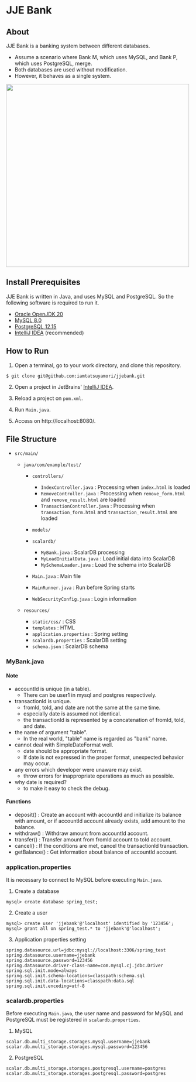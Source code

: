 # JJE Bank

## About
JJE Bank is a banking system between different databases.
- Assume a scenario where Bank M, which uses MySQL, and Bank P, which uses PostgreSQL, merge.
- Both databases are used without modification.
- However, it behaves as a single system.

[//]: # (![UseCase]&#40;https://github.com/iamtatsuyamori/jjebank/assets/26143847/7cfd52d5-41cd-46d0-b25b-c0e3e6d0c8cf&#41;)
<img src="https://github.com/iamtatsuyamori/jjebank/assets/26143847/7cfd52d5-41cd-46d0-b25b-c0e3e6d0c8cf" width="500px">

## Install Prerequisites
JJE Bank is written in Java, and uses MySQL and PostgreSQL. So the following software is required to run it.
- [Oracle OpenJDK 20](https://jdk.java.net/)
- [MySQL 8.0](https://www.mysql.com/)
- [PostgreSQL 12.15](https://www.postgresql.org/)
- [IntelliJ IDEA](https://www.jetbrains.com/ja-jp/idea/) (recommended)

## How to Run
1. Open a terminal, go to your work directory, and clone this repository.
```shell
$ git clone git@github.com:iamtatsuyamori/jjebank.git
```

2. Open a project in JetBrains' [IntelliJ IDEA](https://www.jetbrains.com/ja-jp/idea/).

3. Reload a project on ``pom.xml``.

4. Run ``Main.java``.

5. Access on http://localhost:8080/.

## File Structure
- ``src/main/``
    - ``java/com/example/test/``

        - ``controllers/``
            - ``IndexController.java`` : Processing when ``index.html`` is loaded
            - ``RemoveController.java`` : Processing when ``remove_form.html`` and ``remove_result.html`` are loaded
            - ``TransactionController.java`` : Processing when ``transaction_form.html`` and ``transaction_result.html`` are loaded

        - ``models/``

        - ``scalardb/``
            - ``MyBank.java`` : ScalarDB processing
            - ``MyLoadInitialData.java`` : Load initial data into ScalarDB
            - ``MySchemaLoader.java`` : Load the schema into ScalarDB

        - ``Main.java`` : Main file

        - ``MainRunner.java`` : Run before Spring starts

        - ``WebSecurityConfig.java`` : Login information

    - ``resources/``
        - ``static/css/`` : CSS
        - ``templates`` : HTML
        - ``application.properties`` : Spring setting
        - ``scalardb.properties`` : ScalarDB setting
        - ``schema.json`` : ScalarDB schema

### MyBank.java
#### Note
- accountId is unique (in a table).
  - There can be user1 in mysql and postgres respectively.
- transactionId is unique.
  - fromId, toId, and date are not the same at the same time.
  - especially date is assumed not identical.
  - the transactionId is represented by a concatenation of fromId, toId, and date.
- the name of argument "table".
  - In the real world, "table" name is regarded as "bank" name.
- cannot deal with SimpleDateFormat well.
  - date should be appropriate format.
  - If date is not expressed in the proper format, unexpected behavior may occur.
- any errors which developer were unaware may exist.
  - throw errors for inappropriate operations as much as possible.
- why date is required?
  - to make it easy to check the debug.

#### Functions
- deposit() : Create an account with accountId and initialize its balance with amount, or if accountId account already exists, add amount to the balance.
- withdraw() : Withdraw amount from accountId account.
- transfer() : Transfer amount from fromId account to toId account.
- cancel() : If the conditions are met, cancel the transactionId transaction.
- getBalance() : Get information about balance of accountId account.

### application.properties
It is necessary to connect to MySQL before executing ``Main.java``.

1. Create a database
```mysql
mysql> create database spring_test;
```
2. Create a user
```mysql
mysql> create user 'jjebank'@'localhost' identified by '123456';
mysql> grant all on spring_test.* to 'jjebank'@'localhost';
```
3. Application properties setting
```properties
spring.datasource.url=jdbc:mysql://localhost:3306/spring_test
spring.datasource.username=jjebank
spring.datasource.password=123456
spring.datasource.driver-class-name=com.mysql.cj.jdbc.Driver
spring.sql.init.mode=always
spring.sql.init.schema-locations=classpath:schema.sql
spring.sql.init.data-locations=classpath:data.sql
spring.sql.init.encoding=utf-8
```

### scalardb.properties
Before executing ``Main.java``, the user name and password for MySQL and PostgreSQL must be registered in ``scalardb.properties``.
1. MySQL
```properties
scalar.db.multi_storage.storages.mysql.username=jjebank
scalar.db.multi_storage.storages.mysql.password=123456
```
2. PostgreSQL
```properties
scalar.db.multi_storage.storages.postgresql.username=postgres
scalar.db.multi_storage.storages.postgresql.password=postgres
```